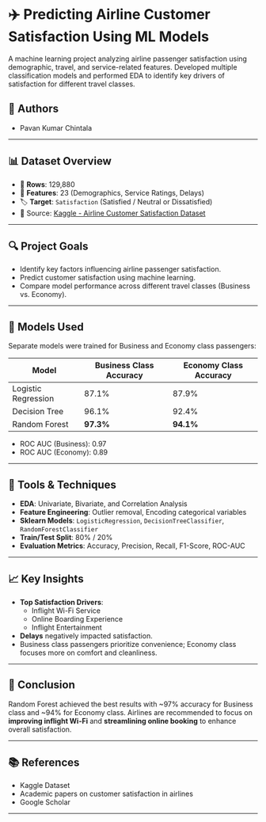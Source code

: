 # ✈️ Predicting Airline Customer Satisfaction Using ML Models

A machine learning project analyzing airline passenger satisfaction using demographic, travel, and service-related features. Developed multiple classification models and performed EDA to identify key drivers of satisfaction for different travel classes.

## 👥 Authors
- Pavan Kumar Chintala

---

## 📊 Dataset Overview

- 📁 **Rows**: 129,880  
- 🧬 **Features**: 23 (Demographics, Service Ratings, Delays)  
- 🏷️ **Target**: `Satisfaction` (Satisfied / Neutral or Dissatisfied)  
- 📌 Source: [Kaggle - Airline Customer Satisfaction Dataset](https://www.kaggle.com/datasets)

---

## 🔍 Project Goals

- Identify key factors influencing airline passenger satisfaction.
- Predict customer satisfaction using machine learning.
- Compare model performance across different travel classes (Business vs. Economy).

---

## 🧪 Models Used

Separate models were trained for Business and Economy class passengers:

| Model               | Business Class Accuracy | Economy Class Accuracy |
|--------------------|-------------------------|------------------------|
| Logistic Regression | 87.1%                  | 87.9%                 |
| Decision Tree       | 96.1%                  | 92.4%                 |
| Random Forest       | **97.3%**              | **94.1%**             |

- ROC AUC (Business): 0.97  
- ROC AUC (Economy): 0.89

---

## 🔧 Tools & Techniques

- **EDA**: Univariate, Bivariate, and Correlation Analysis
- **Feature Engineering**: Outlier removal, Encoding categorical variables
- **Sklearn Models**: `LogisticRegression`, `DecisionTreeClassifier`, `RandomForestClassifier`
- **Train/Test Split**: 80% / 20%
- **Evaluation Metrics**: Accuracy, Precision, Recall, F1-Score, ROC-AUC

---

## 📈 Key Insights

- **Top Satisfaction Drivers**:
  - Inflight Wi-Fi Service
  - Online Boarding Experience
  - Inflight Entertainment
- **Delays** negatively impacted satisfaction.
- Business class passengers prioritize convenience; Economy class focuses more on comfort and cleanliness.

---

## 📌 Conclusion

Random Forest achieved the best results with ~97% accuracy for Business class and ~94% for Economy class. Airlines are recommended to focus on **improving inflight Wi-Fi** and **streamlining online booking** to enhance overall satisfaction.

---

## 📚 References

- Kaggle Dataset
- Academic papers on customer satisfaction in airlines
- Google Scholar

---
